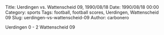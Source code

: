 Title: Uerdingen vs. Wattenscheid 09, 1990/08/18
Date: 1990/08/18 00:00
Category: sports
Tags: football, football scores, Uerdingen, Wattenscheid 09
Slug: uerdingen-vs-wattenscheid-09
Author: carbonero


Uerdingen 0 - 2 Wattenscheid 09
